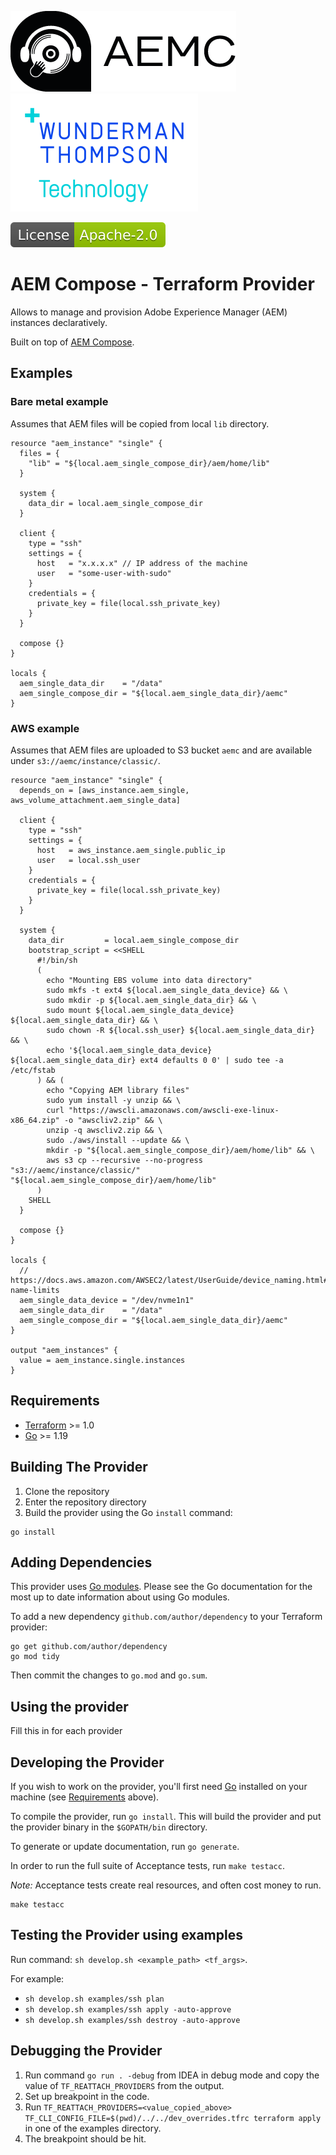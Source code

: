 ![AEM Compose Logo](docs/logo-with-text.png)
[![WTT Logo](docs/wtt-logo.png)](https://www.wundermanthompson.com/service/technology)

[![Apache License, Version 2.0, January 2004](docs/apache-license-badge.svg)](http://www.apache.org/licenses/)

# AEM Compose - Terraform Provider

Allows to manage and provision Adobe Experience Manager (AEM) instances declaratively. 

Built on top of [AEM Compose](https://github.com/wttech/aemc).

## Examples

### Bare metal example

Assumes that AEM files will be copied from local `lib` directory.

```hcl
resource "aem_instance" "single" {
  files = {
    "lib" = "${local.aem_single_compose_dir}/aem/home/lib"
  }

  system {
    data_dir = local.aem_single_compose_dir
  }
  
  client {
    type = "ssh"
    settings = {
      host   = "x.x.x.x" // IP address of the machine
      user   = "some-user-with-sudo"
    }
    credentials = {
      private_key = file(local.ssh_private_key)
    }
  }

  compose {}
}

locals {
  aem_single_data_dir    = "/data"
  aem_single_compose_dir = "${local.aem_single_data_dir}/aemc"
}
```

### AWS example

Assumes that AEM files are uploaded to S3 bucket `aemc` and are available under `s3://aemc/instance/classic/`.

```hcl
resource "aem_instance" "single" {
  depends_on = [aws_instance.aem_single, aws_volume_attachment.aem_single_data]

  client {
    type = "ssh"
    settings = {
      host   = aws_instance.aem_single.public_ip
      user   = local.ssh_user
    }
    credentials = {
      private_key = file(local.ssh_private_key)
    }
  }

  system {
    data_dir         = local.aem_single_compose_dir
    bootstrap_script = <<SHELL
      #!/bin/sh
      (
        echo "Mounting EBS volume into data directory"
        sudo mkfs -t ext4 ${local.aem_single_data_device} && \
        sudo mkdir -p ${local.aem_single_data_dir} && \
        sudo mount ${local.aem_single_data_device} ${local.aem_single_data_dir} && \
        sudo chown -R ${local.ssh_user} ${local.aem_single_data_dir} && \
        echo '${local.aem_single_data_device} ${local.aem_single_data_dir} ext4 defaults 0 0' | sudo tee -a /etc/fstab
      ) && (
        echo "Copying AEM library files"
        sudo yum install -y unzip && \
        curl "https://awscli.amazonaws.com/awscli-exe-linux-x86_64.zip" -o "awscliv2.zip" && \
        unzip -q awscliv2.zip && \
        sudo ./aws/install --update && \
        mkdir -p "${local.aem_single_compose_dir}/aem/home/lib" && \
        aws s3 cp --recursive --no-progress "s3://aemc/instance/classic/" "${local.aem_single_compose_dir}/aem/home/lib"
      )
    SHELL
  }
  
  compose {}
}

locals {
  // https://docs.aws.amazon.com/AWSEC2/latest/UserGuide/device_naming.html#device-name-limits
  aem_single_data_device = "/dev/nvme1n1"
  aem_single_data_dir    = "/data"
  aem_single_compose_dir = "${local.aem_single_data_dir}/aemc"
}

output "aem_instances" {
  value = aem_instance.single.instances
}

```

## Requirements

- [Terraform](https://developer.hashicorp.com/terraform/downloads) >= 1.0
- [Go](https://golang.org/doc/install) >= 1.19

## Building The Provider

1. Clone the repository
1. Enter the repository directory
1. Build the provider using the Go `install` command:

```shell
go install
```

## Adding Dependencies

This provider uses [Go modules](https://github.com/golang/go/wiki/Modules).
Please see the Go documentation for the most up to date information about using Go modules.

To add a new dependency `github.com/author/dependency` to your Terraform provider:

```shell
go get github.com/author/dependency
go mod tidy
```

Then commit the changes to `go.mod` and `go.sum`.

## Using the provider

Fill this in for each provider

## Developing the Provider

If you wish to work on the provider, you'll first need [Go](http://www.golang.org) installed on your machine (see [Requirements](#requirements) above).

To compile the provider, run `go install`. This will build the provider and put the provider binary in the `$GOPATH/bin` directory.

To generate or update documentation, run `go generate`.

In order to run the full suite of Acceptance tests, run `make testacc`.

*Note:* Acceptance tests create real resources, and often cost money to run.

```shell
make testacc
```

## Testing the Provider using examples

Run command: `sh develop.sh <example_path> <tf_args>`.

For example: 

- `sh develop.sh examples/ssh plan`
- `sh develop.sh examples/ssh apply -auto-approve`
- `sh develop.sh examples/ssh destroy -auto-approve`

## Debugging the Provider

1. Run command `go run . -debug` from IDEA in debug mode and copy the value of `TF_REATTACH_PROVIDERS` from the output.
2. Set up breakpoint in the code.
3. Run `TF_REATTACH_PROVIDERS=<value_copied_above> TF_CLI_CONFIG_FILE=$(pwd)/../../dev_overrides.tfrc terraform apply` in one of the examples directory.
4. The breakpoint should be hit.
